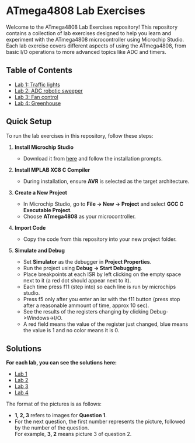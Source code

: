 # ATmega4808 Lab Exercises

Welcome to the ATmega4808 Lab Exercises repository! This repository contains a collection of lab exercises designed to help you learn and experiment with the ATmega4808 microcontroller using Microchip Studio. Each lab exercise covers different aspects of using the ATmega4808, from basic I/O operations to more advanced topics like ADC and timers.

## Table of Contents
  
- [Lab 1: Traffic lights](https://github.com/GrigorisTzortzakis/Atmega4808-lab-excersices/tree/main/Lab%201/Traffic%20lights)
- [Lab 2: ADC robotic sweeper](https://github.com/GrigorisTzortzakis/Atmega4808-lab-excersices/tree/main/Lab%202/Adc%20robotic%20sweeper)
- [Lab 3: Fan control](https://github.com/GrigorisTzortzakis/Atmega4808-lab-excersices/tree/main/Lab%203/Fan%20control)
- [Lab 4: Greenhouse](https://github.com/GrigorisTzortzakis/Atmega4808-lab-excersices/tree/main/Lab%204/Green%20house)

## Quick Setup

To run the lab exercises in this repository, follow these steps:

1. **Install Microchip Studio**  
   - Download it from [here](https://www.microchip.com/mplab/microchip-studio) and follow the installation prompts.

2. **Install MPLAB XC8 C Compiler**  
   - During installation, ensure **AVR** is selected as the target architecture.

3. **Create a New Project**  
   - In Microchip Studio, go to **File → New → Project** and select **GCC C Executable Project**.
   - Choose **ATmega4808** as your microcontroller.

4. **Import Code**  
   - Copy the code from this repository into your new project folder.

5. **Simulate and Debug**  
   - Set **Simulator** as the debugger in **Project Properties**.
   - Run the project using **Debug → Start Debugging**.
   - Place breakpoints at each ISR by left clicking on the empty space next to it (a red dot should appear next to it).
   - Each time press f11 (step into) so each line is run by microchips studio.
   - Press f5 only after you enter an isr with the f11 button (press stop after a reasonable ammount of time, approx 10 sec).
   - See the results of the registers changing by clicking Debug->Windows->I/O.
   - A red field means the value of the register just changed, blue means the value is 1 and no color means it is 0.
  
## Solutions

**For each lab, you can see the solutions here:**

- [Lab 1](https://github.com/GrigorisTzortzakis/Atmega4808-lab-excersices/tree/main/Lab%201/Traffic%20lights/Solutions)
- [Lab 2](https://github.com/GrigorisTzortzakis/Atmega4808-lab-excersices/tree/main/Lab%202/Adc%20robotic%20sweeper/Solutions)
- [Lab 3](https://github.com/GrigorisTzortzakis/Atmega4808-lab-excersices/tree/main/Lab%203/Fan%20control/Solutions)
- [Lab 4](https://github.com/GrigorisTzortzakis/Atmega4808-lab-excersices/tree/main/Lab%204/Green%20house/Solutions)

The format of the pictures is as follows:
- **1, 2, 3** refers to images for **Question 1**.
- For the next question, the first number represents the picture, followed by the number of the question.  
  For example, **3, 2** means picture 3 of question 2.

